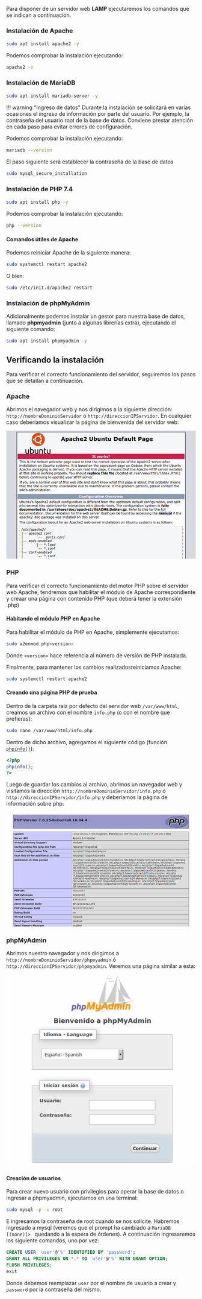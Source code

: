 Para disponer de un servidor web **LAMP** ejecutaremos los comandos que se indican a continuación. 

### Instalación de Apache

```bash
sudo apt install apache2 -y
```

Podemos comprobar la instalación ejecutando: 

```bash
apache2 -v
```

### Instalación de MaríaDB

```bash
sudo apt install mariadb-server -y
```

!!! warning "Ingreso de datos"
	Durante la instalación se solicitará en varias ocasiones el ingreso de información por parte del usuario. Por ejemplo, la contraseña del usuario root de la base de datos. Conviene prestar atención en cada paso para evitar errores de configuración. 

Podemos comprobar la instalación ejecutando: 

```bash
mariadb --version
```

El paso siguiente será establecer la contraseña de la base de datos

```bash
sudo mysql_secure_installation
```

### Instalación de PHP 7.4

```bash
sudo apt install php -y
```

Podemos comprobar la instalación ejecutando: 

```bash
php --version
```

#### Comandos útiles de Apache

Podemos reiniciar Apache de la siguiente manera:  

```bash
sudo systemctl restart apache2
```

O bien: 

```bash
sudo /etc/init.d/apache2 restart
```


### Instalación de phpMyAdmin
Adicionalmente podemos instalar un gestor para nuestra base de datos, llamado **phpmyadmin** (junto a algunas librerías extra), ejecutando el siguiente comando: 

```bash
sudo apt install phpmyadmin -y
```

## Verificando la instalación

Para verificar el correcto funcionamiento del servidor, seguiremos los pasos que se detallan a continuación.

### Apache

Abrimos el navegador web y nos dirigimos a la siguiente dirección: `http://nombreDominioServidor` o `http://direccionIPServidor`. En cualquier caso deberíamos visualizar la página de bienvenida del servidor web:

![Apache](imgLamp/lampWorks.png)


### PHP

Para verificar el correcto funcionamiento del motor PHP sobre el servidor web Apache, tendremos que habilitar el módulo de Apache correspondiente y creaar una página con contenido PHP (que deberá tener la extensión .php)

#### Habitando el módulo PHP en Apache
Para habilitar el módulo de PHP en Apache, simplemente ejecutamos: 

```bash
sudo a2enmod php<version>
```
Donde `<version>` hace referencia al número de versión de PHP instalada. 


Finalmente, para mantener los cambios realizadosreiniciamos Apache: 

```bash
sudo systemctl restart apache2
```

#### Creando una página PHP de prueba
Dentro de la carpeta raíz por defecto del servidor web `/var/www/html`, creamos un archivo con el nombre `info.php` (o con el nombre que prefieras):

```bash
sudo nano /var/www/html/info.php
```
Dentro de dicho archivo, agregamos el siguiente código (función [`phpinfo()`](https://www.php.net/manual/es/function.phpinfo.php)):

```php
<?php
phpinfo();
?>
```
Luego de guardar los cambios al archivo, abrimos un navegador web y visitamos la dirección `http://nombreDominioServidor/info.php` ó `http://direccionIPServidor/ìnfo.php` y deberíamos la página de información sobre php:

![PHPInfo](imgLamp/lampPhpInfo.png)

### phpMyAdmin
Abrimos nuestro navegador y nos dirigimos a `http://nombreDominioServidor/phpmyadmin` ó `http://direccionIPServidor/phpmyadmin`. Veremos una página similar a ésta: 

![phpMyAdmin](imgLamp/lampPhpMyAdmin.png)

#### Creación de usuarios 
Para crear nuevo usuario con privilegios para operar la base de datos o ingresar a phpmyadmin, ejecutamos en una terminal: 

```bash
sudo mysql -p -u root
```
E ingresamos la contraseña de root cuando se nos solicite. Habremos ingresado a mysql (veremos que el prompt ha cambiado a `MariaDB [(none)]> ` quedando a la espera de órdenes). A continuación ingresaremos los siguiente comandos, uno por vez: 

```sql
CREATE USER 'user'@'%' IDENTIFIED BY 'password';
GRANT ALL PRIVILEGES ON *.* TO 'user'@'%' WITH GRANT OPTION;
FLUSH PRIVILEGES;
exit
```
Donde debemos reemplazar `user` por el nombre de usuario a crear y `password` por la contraseña del mismo. 